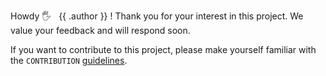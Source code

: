 Howdy 🖐 &nbsp; {{ .author }} ! Thank you for your interest in this project. We value your feedback and will respond soon.

If you want to contribute to this project, please make yourself familiar with the `CONTRIBUTION` [guidelines](https://github.com/vmware/govmomi/blob/master/CONTRIBUTING.md).
